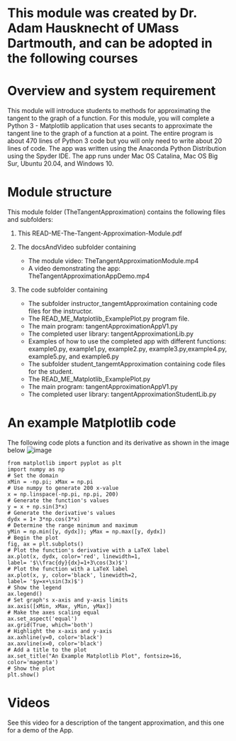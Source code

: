 # This module was created by Dr. Adam Hausknecht of UMass Dartmouth, and can be adopted in the following courses

# Overview and system requirement
This module will introduce students to methods for approximating the tangent to the graph of a
function. For this module, you will complete a Python 3 - Matplotlib application that uses secants
to approximate the tangent line to the graph of a function at a point. The entire
program is about 470 lines of Python 3 code but you will only need to write about 20
lines of code. The app was written using the Anaconda Python Distribution using the Spyder
IDE. The app runs under Mac OS Catalina, Mac OS Big Sur, Ubuntu 20.04, and Windows 10.

# Module structure
This module folder (TheTangentApproximation) contains the following files and subfolders:

1. This READ-ME-The-Tangent-Approximation-Module.pdf

2. The docsAndVideo subfolder containing
   - The module video: TheTangentApproximationModule.mp4
   - A video demonstrating the app: TheTangentApproximationAppDemo.mp4

3. The code subfolder containing
   - The subfolder instructor_tangemtApproximation containing code files for the instructor.
    - The READ_ME_Matplotlib_ExamplePlot.py program file.
    - The main program: tangentApproximationAppV1.py
    - The completed user library: tangentApproximationLib.py
    - Examples of how to use the completed app with different functions: example0.py, example1.py, example2.py, example3.py,example4.py, example5.py, and example6.py
   - The subfolder student_tangemtApproximation containing code files for the student.
    - The READ_ME_Matplotlib_ExamplePlot.py
    - The main program: tangentApproximationAppV1.py
    - The completed user library: tangentApproximationStudentLib.py

# An example Matplotlib code

The following code plots a function and its derivative as shown in the image below
![image](https://user-images.githubusercontent.com/5354744/157934346-bb94dd67-be09-4f3d-8453-6cba83477f08.png)


```
from matplotlib import pyplot as plt
import numpy as np
# Set the domain
xMin = -np.pi; xMax = np.pi
# Use numpy to generate 200 x-value
x = np.linspace(-np.pi, np.pi, 200)
# Generate the function's values
y = x + np.sin(3*x)
# Generate the derivative's values
dydx = 1+ 3*np.cos(3*x)
# Determine the range minimum and maximum
yMin = np.min([y, dydx]); yMax = np.max([y, dydx])
# Begin the plot
fig, ax = plt.subplots()
# Plot the function's derivative with a LaTeX label
ax.plot(x, dydx, color='red', linewidth=1,
label= '$\\frac{dy}{dx}=1+3\cos(3x)$')
# Plot the function with a LaTeX label
ax.plot(x, y, color='black', linewidth=2,
label= '$y=x+\sin(3x)$')
# Show the legend
ax.legend()
# Set graph's x-axis and y-axis limits
ax.axis([xMin, xMax, yMin, yMax])
# Make the axes scaling equal
ax.set_aspect('equal')
ax.grid(True, which='both')
# Highlight the x-axis and y-axis
ax.axhline(y=0, color='black')
ax.axvline(x=0, color='black')
# Add a title to the plot
ax.set_title("An Example Matplotlib Plot", fontsize=16,
color='magenta')
# Show the plot
plt.show()
```

# Videos
See this video for a description of the tangent approximation, and this one for a demo of the App.
